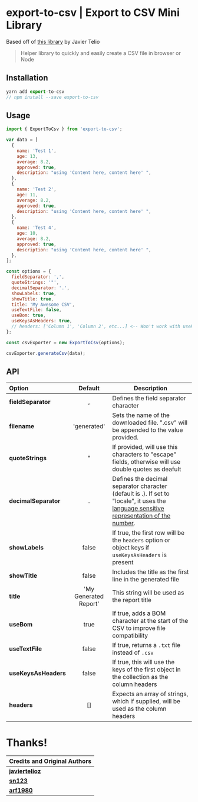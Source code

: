 # export-to-csv | Export to CSV Mini Library

Based off of [this library](https://github.com/javiertelioz/angular2-csv) by Javier Telio

> Helper library to quickly and easily create a CSV file in browser or Node

## Installation

```javascript
yarn add export-to-csv
// npm install --save export-to-csv
```

## Usage

```javascript
import { ExportToCsv } from 'export-to-csv';

var data = [
  {
    name: 'Test 1',
    age: 13,
    average: 8.2,
    approved: true,
    description: "using 'Content here, content here' ",
  },
  {
    name: 'Test 2',
    age: 11,
    average: 8.2,
    approved: true,
    description: "using 'Content here, content here' ",
  },
  {
    name: 'Test 4',
    age: 10,
    average: 8.2,
    approved: true,
    description: "using 'Content here, content here' ",
  },
];

const options = {
  fieldSeparator: ',',
  quoteStrings: '"',
  decimalSeparator: '.',
  showLabels: true,
  showTitle: true,
  title: 'My Awesome CSV',
  useTextFile: false,
  useBom: true,
  useKeysAsHeaders: true,
  // headers: ['Column 1', 'Column 2', etc...] <-- Won't work with useKeysAsHeaders present!
};

const csvExporter = new ExportToCsv(options);

csvExporter.generateCsv(data);
```

## API

| Option               |        Default        | Description                                                                                                                                                                                                                                        |
| :------------------- | :-------------------: | -------------------------------------------------------------------------------------------------------------------------------------------------------------------------------------------------------------------------------------------------- |
| **fieldSeparator**   |           ,           | Defines the field separator character                                                                                                                                                                                                              |
| **filename**         |      'generated'      | Sets the name of the downloaded file. ".csv" will be appended to the value provided.                                                                                                                                                               |
| **quoteStrings**     |           "           | If provided, will use this characters to "escape" fields, otherwise will use double quotes as deafult                                                                                                                                              |
| **decimalSeparator** |           .           | Defines the decimal separator character (default is .). If set to "locale", it uses the [language sensitive representation of the number](https://developer.mozilla.org/en-US/docs/Web/JavaScript/Reference/Global_Objects/Number/toLocaleString). |
| **showLabels**       |         false         | If true, the first row will be the `headers` option or object keys if `useKeysAsHeaders` is present                                                                                                                                                |
| **showTitle**        |         false         | Includes the title as the first line in the generated file                                                                                                                                                                                         |
| **title**            | 'My Generated Report' | This string will be used as the report title                                                                                                                                                                                                       |
| **useBom**           |         true          | If true, adds a BOM character at the start of the CSV to improve file compatibility                                                                                                                                                                |
| **useTextFile**      |         false         | If true, returns a `.txt` file instead of `.csv`                                                                                                                                                                                                   |
| **useKeysAsHeaders** |         false         | If true, this will use the keys of the first object in the collection as the column headers                                                                                                                                                        |
| **headers**          |          []           | Expects an array of strings, which if supplied, will be used as the column headers                                                                                                                                                                 |

# Thanks!

| Credits and Original Authors                        |
| :-------------------------------------------------- |
| **[javiertelioz](https://github.com/javiertelioz)** |
| **[sn123](https://github.com/sn123)**               |
| **[arf1980](https://github.com/arf1980)**           |
